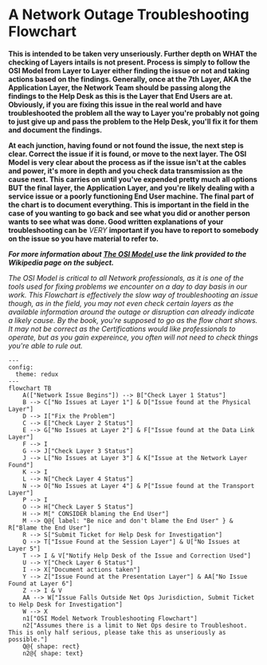 <H1> A Network Outage Troubleshooting Flowchart </H1>

**This is intended to be taken very unseriously. Further depth on WHAT the checking of Layers intails is not present. Process is simply to follow the OSI Model from Layer to Layer either finding the issue or not and taking actions based on the findings. Generally, once at the 7th Layer, AKA the Application Layer, the Network Team should be passing along the findings to the Help Desk as this is the Layer that End Users are at. Obviously, if you are fixing this issue in the real world and have troubleshooted the problem all the way to Layer you're probably not going to just give up and pass the problem to the Help Desk, you'll fix it for them and document the findings.**

**At each junction, having found or not found the issue, the next step is clear. Correct the issue if it is found, or move to the next layer. The OSI Model is very clear about the process as if the issue isn't at the cables and power, it's more in depth and you check data transmission as the cause next. This carries on until you've expended pretty much all options BUT the final layer, the Application Layer, and you're likely dealing with a service issue or a poorly functioning End User machine. The final part of the chart is to document everything. This is important in the field in the case of you wanting to go back and see what you did or another person wants to see what was done. Good written explanations of your troubleshooting can be** *VERY* **important if you have to report to somebody on the issue so you have material to refer to.**

***For more information about <a href="https://en.wikipedia.org/wiki/OSI_model"> The OSI Model </a> use the link provided to the Wikipedia page on the subject.***

*The OSI Model is critical to all Network professionals, as it is one of the tools used for fixing problems we encounter on a day to day basis in our work. This Flowchart is effectively the slow way of troubleshooting an issue though, as in the field, you may not even check certain layers as the available information around the outage or disruption can already indicate a likely cause. By the book, you're supposed to go as the flow chart shows. It may not be correct as the Certifications would like professionals to operate, but as you gain expereince, you often will not need to check things you're able to rule out.*


```mermaid
---
config:
  theme: redux
---
flowchart TB
    A(["Network Issue Begins"]) --> B["Check Layer 1 Status"]
    B --> C["No Issues at Layer 1"] & D["Issue found at the Physical Layer"]
    D --> I["Fix the Problem"]
    C --> E["Check Layer 2 Status"]
    E --> G["No Issues at Layer 2"] & F["Issue found at the Data Link Layer"]
    F --> I
    G --> J["Check Layer 3 Status"]
    J --> L["No Issues at Layer 3"] & K["Issue at the Network Layer Found"]
    K --> I
    L --> N["Check Layer 4 Status"]
    N --> O["No Issues at Layer 4"] & P["Issue found at the Transport Layer"]
    P --> I
    O --> H["Check Layer 5 Status"]
    H --> M[" CONSIDER blaming the End User"]
    M --> Q@{ label: "Be nice and don't blame the End User" } & R["Blame the End User"]
    R --> S["Submit Ticket for Help Desk for Investigation"]
    Q --> T["Issue Found at the Session Layer"] & U["No Issues at Layer 5"]
    T --> I & V["Notify Help Desk of the Issue and Correction Used"]
    U --> Y["Check Layer 6 Status"]
    I --> X["Document actions taken"]
    Y --> Z["Issue Found at the Presentation Layer"] & AA["No Issue Found at Layer 6"]
    Z --> I & V
    AA --> W["Issue Falls Outside Net Ops Jurisdiction, Submit Ticket to Help Desk for Investigation"]
    W --> X
    n1["OSI Model Network Troubleshooting Flowchart"]
    n2["Assumes there is a limit to Net Ops desire to Troubleshoot. This is only half serious, please take this as unseriously as possible."]
    Q@{ shape: rect}
    n2@{ shape: text}